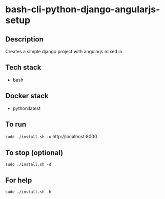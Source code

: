 # bash-cli-python-django-angularjs-setup

## Description
Creates a simple django project
with angularjs mixed in.

## Tech stack
- bash

## Docker stack
- python:latest

## To run
`sudo ./install.sh -u`
http://localhost:8000

## To stop (optional)
`sudo ./install.sh -d`

## For help
`sudo ./install.sh -h`
